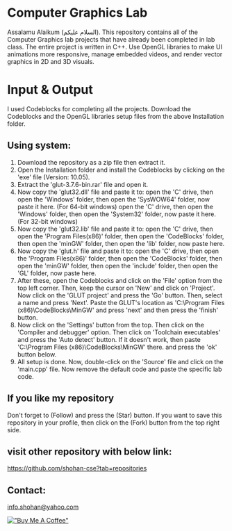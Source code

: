 # Computer Graphics Lab 
Assalamu Alaikum (السلام عليكم). This repository contains all of the Computer Graphics lab projects that have already been completed in lab class. The entire project is written in C++. Use OpenGL libraries to make UI animations more responsive, manage embedded videos, and render vector graphics in 2D and 3D visuals.

# Input & Output
I used Codeblocks for completing all the projects. Download the Codeblocks and the OpenGL libraries setup files from the above Installation folder.

## Using system: 
1. Download the repository as a zip file then extract it.
2. Open the Installation folder and install the Codeblocks by clicking on the 'exe' file (Version: 10.05). 
3. Extract the 'glut-3.7.6-bin.rar' file and open it. 
4. Now copy the 'glut32.dll' file and paste it to:
open the 'C' drive, then open the 'Windows' folder, then open the 'SysWOW64' folder, now paste it here. (For 64-bit windows)
open the 'C' drive, then open the 'Windows' folder, then open the 'System32' folder, now paste it here. (For 32-bit windows)
5. Now copy the 'glut32.lib' file and paste it to:
open the 'C' drive, then open the 'Program Files(x86)' folder, then open the 'CodeBlocks' folder, then open the 'minGW' folder, then open the 'lib' folder, now paste here.
6. Now copy the 'glut.h' file and paste it to:
open the 'C' drive, then open the 'Program Files(x86)' folder, then open the 'CodeBlocks' folder, then open the 'minGW' folder, then open the 'include' folder, then open the 'GL' folder, now paste here.
7. After these, open the Codeblocks and click on the 'File' option from the top left corner. Then, keep the cursor on 'New' and click on 'Project'. Now click on the 'GLUT project' and press the 'Go' button. Then, select a name and press 'Next'. Paste the GLUT's location as 'C:\Program Files (x86)\CodeBlocks\MinGW' and press 'next' and then press the 'finish' button. 
8. Now click on the 'Settings' button from the top. Then click on the 'Compiler and debugger' option. Then click on 'Toolchain executables' and press the 'Auto detect' button. If it doesn't work, then paste 'C:\Program Files (x86)\CodeBlocks\MinGW' there. and press the 'ok' button below.
9. All setup is done. Now, double-click on the 'Source' file and click on the 'main.cpp' file. Now remove the default code and paste the specific lab code.


## If you like my repository 
Don't forget to (Follow) and press the (Star) button. If you want to save this repository in your profile, then click on the (Fork) button from the top right side.

## visit other repository with below link:
https://github.com/shohan-cse?tab=repositories


## Contact:
info.shohan@yahoo.com


[!["Buy Me A Coffee"](https://www.buymeacoffee.com/assets/img/custom_images/orange_img.png)](https://www.buymeacoffee.com/shohancse)
